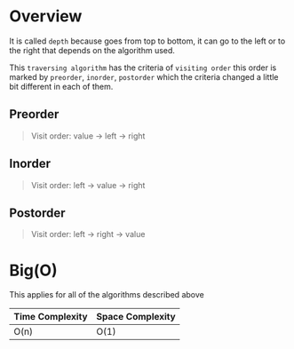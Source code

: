 # Overview

It is called `depth` because goes from top to bottom, it can go to the left or to the right that depends on the algorithm used.

This `traversing algorithm` has the criteria of `visiting order` this order is marked by `preorder`, `inorder`, `postorder` which the criteria changed a little bit different in each of them.

## Preorder

> Visit order: value -> left -> right

## Inorder

> Visit order: left -> value -> right

## Postorder

> Visit order: left -> right -> value

# Big(O)

This applies for all of the algorithms described above

| Time Complexity | Space Complexity |
| --------------- | ---------------- |
| O(n)            | O(1)             |

